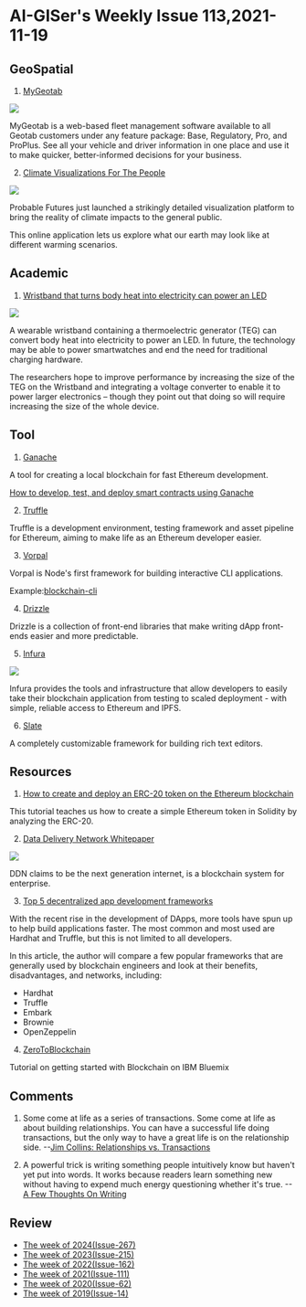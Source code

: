 # AI-GISer's Weekly Issue 113,2021-11-19

## GeoSpatial

1. [MyGeotab](https://www.geotab.com/)

![](https://storage.googleapis.com/geotab_wfm_production_cms_storage/CMS-Images-production/Product/MyGeotab/scalable-fleet-management-software@2x.jpg)

MyGeotab is a web-based fleet management software available to all Geotab customers under any feature package: Base, Regulatory, Pro, and ProPlus. See all your vehicle and driver information in one place and use it to make quicker, better-informed decisions for your business.

2. [Climate Visualizations For The People](https://probablefutures.org/heat/maps-of-heat/?selected_map=cksssg07h3itq17nkf2zav4sw#2.2/0/0)

![](https://assets-global.website-files.com/5f2a93fe880654a977c51043/61948b185a1e7948f2e96999_Frost_nights_screenshot_for_Mapbox_blog.png)

Probable Futures just launched a strikingly detailed visualization platform to bring the reality of climate impacts to the general public.

This online application lets us explore what our earth may look like at different warming scenarios.

## Academic

1. [Wristband that turns body heat into electricity can power an LED](https://www.newscientist.com/article/2276215-wristband-that-turns-body-heat-into-electricity-can-power-an-led/)

![](https://images.newscientist.com/wp-content/uploads/2021/04/29130455/gettyimages-1202204055_web.jpg?width=778)

A wearable wristband containing a thermoelectric generator (TEG) can convert body heat into electricity to power an LED. In future, the technology may be able to power smartwatches and end the need for traditional charging hardware.

The researchers hope to improve performance by increasing the size of the TEG on the Wristband and integrating a voltage converter to enable it to power larger electronics – though they point out that doing so will require increasing the size of the whole device.

## Tool

1. [Ganache](https://github.com/trufflesuite/ganache)

A tool for creating a local blockchain for fast Ethereum development.

[How to develop, test, and deploy smart contracts using Ganache](https://blog.logrocket.com/develop-test-deploy-smart-contracts-ganache/)

2. [Truffle](https://github.com/trufflesuite/truffle)

Truffle is a development environment, testing framework and asset pipeline for Ethereum, aiming to make life as an Ethereum developer easier.

3. [Vorpal](https://github.com/dthree/vorpal)

Vorpal is Node's first framework for building interactive CLI applications.

Example:[blockchain-cli](https://github.com/seanjameshan/blockchain-cli/tree/master/lib/cli)

4. [Drizzle](https://github.com/trufflesuite/drizzle)

Drizzle is a collection of front-end libraries that make writing dApp front-ends easier and more predictable.

5. [Infura](https://infura.io/product/overview)

![](https://drek4537l1klr.cloudfront.net/ramamurthy/Figures/CH08_F05_Ramamurthy.png)

Infura provides the tools and infrastructure that allow developers to easily take their blockchain application from testing to scaled deployment - with simple, reliable access to Ethereum and IPFS.

6. [Slate](https://github.com/ianstormtaylor/slate)

A completely customizable framework for building rich text editors.

## Resources

1. [How to create and deploy an ERC-20 token on the Ethereum blockchain](https://blog.logrocket.com/create-deploy-erc-20-token-ethereum-blockchain/)

This tutorial teaches us how to create a simple Ethereum token in Solidity by analyzing the ERC-20.

2. [Data Delivery Network Whitepaper](https://github.com/ddnlink/whitepaper/blob/master/ddn-whitepager.md)

![](https://github.com/ddnlink/whitepaper/raw/master/images/ecosystem-en.png)

DDN claims to be the next generation internet, is a blockchain system for enterprise.

3. [Top 5 decentralized app development frameworks](https://blog.logrocket.com/top-5-decentralized-app-development-frameworks/)

With the recent rise in the development of DApps, more tools have spun up to help build applications faster. The most common and most used are Hardhat and Truffle, but this is not limited to all developers.

In this article, the author will compare a few popular frameworks that are generally used by blockchain engineers and look at their benefits, disadvantages, and networks, including:

- Hardhat
- Truffle
- Embark
- Brownie
- OpenZeppelin

4. [ZeroToBlockchain](https://github.com/rddill-IBM/ZeroToBlockchain)

Tutorial on getting started with Blockchain on IBM Bluemix

## Comments

1. Some come at life as a series of transactions. Some come at life as about building relationships. You can have a successful life doing transactions, but the only way to have a great life is on the relationship side.
   --[Jim Collins: Relationships vs. Transactions](https://fs.blog/knowledge-podcast/jim-collins-2/)

2. A powerful trick is writing something people intuitively know but haven't yet put into words. It works because readers learn something new without having to expend much energy questioning whether it's true.
   --[A Few Thoughts On Writing](https://www.collaborativefund.com/blog/writing/)

## Review

- [The week of 2024(Issue-267)](../2024/issue-267.md)
- [The week of 2023(Issue-215)](../2023/issue-215.md)
- [The week of 2022(Issue-162)](../2022/issue-162.md)
- [The week of 2021(Issue-111)](../2021/issue-111.md)
- [The week of 2020(Issue-62)](../2020/issue-62.md)
- [The week of 2019(Issue-14)](../2019/issue-14.md)
